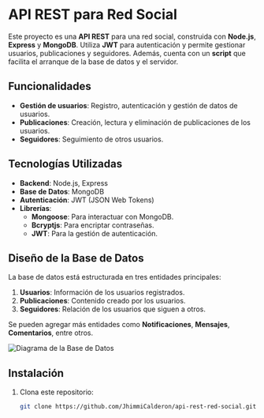 # API REST para Red Social

Este proyecto es una **API REST** para una red social, construida con **Node.js**, **Express** y **MongoDB**. Utiliza **JWT** para autenticación y permite gestionar usuarios, publicaciones y seguidores. Además, cuenta con un **script** que facilita el arranque de la base de datos y el servidor.

## Funcionalidades

- **Gestión de usuarios**: Registro, autenticación y gestión de datos de usuarios.
- **Publicaciones**: Creación, lectura y eliminación de publicaciones de los usuarios.
- **Seguidores**: Seguimiento de otros usuarios.

## Tecnologías Utilizadas

- **Backend**: Node.js, Express
- **Base de Datos**: MongoDB
- **Autenticación**: JWT (JSON Web Tokens)
- **Librerías**:
  - **Mongoose**: Para interactuar con MongoDB.
  - **Bcryptjs**: Para encriptar contraseñas.
  - **JWT**: Para la gestión de autenticación.

## Diseño de la Base de Datos

La base de datos está estructurada en tres entidades principales:  
1. **Usuarios**: Información de los usuarios registrados.  
2. **Publicaciones**: Contenido creado por los usuarios.  
3. **Seguidores**: Relación de los usuarios que siguen a otros.

Se pueden agregar más entidades como **Notificaciones**, **Mensajes**, **Comentarios**, entre otros.

![Diagrama de la Base de Datos](https://www.notion.so/API-REST-para-RED-SOCIAL-138ba628e3df8038b43df4853af3e576g)

## Instalación

1. Clona este repositorio:
   ```bash
   git clone https://github.com/JhimmiCalderon/api-rest-red-social.git
